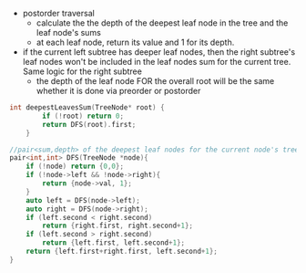 - postorder traversal
    - calculate the the depth of the deepest leaf node in the tree and the leaf node's sums
    - at each leaf node, return its value and 1 for its depth.
- if the current left subtree has deeper leaf nodes, then the right subtree's leaf nodes won't be included in the leaf nodes sum for the current tree. Same logic for the right subtree
    - the depth of the leaf node FOR the overall root will be the same whether it is done via preorder or postorder
    
    
  
```cpp
int deepestLeavesSum(TreeNode* root) {
        if (!root) return 0;
        return DFS(root).first;
    }

//pair<sum,depth> of the deepest leaf nodes for the current node's tree
pair<int,int> DFS(TreeNode *node){
    if (!node) return {0,0};
    if (!node->left && !node->right){
        return {node->val, 1};
    }
    auto left = DFS(node->left);
    auto right = DFS(node->right);
    if (left.second < right.second)
        return {right.first, right.second+1};
    if (left.second > right.second)
        return {left.first, left.second+1};
    return {left.first+right.first, left.second+1};
}
```
